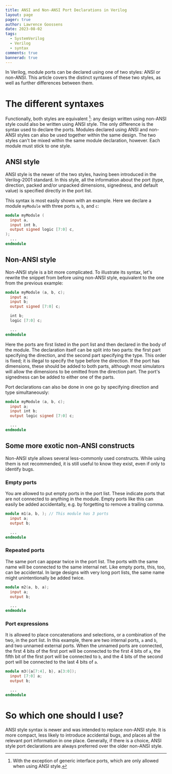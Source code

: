 ```yaml
---
title: ANSI and Non-ANSI Port Declarations in Verilog
layout: page
pager: true
author: Lawrence Goossens
date: 2023-08-02
tags: 
  - SystemVerilog
  - Verilog
  - syntax
comments: true
bannerad: true
---
```


In Verilog, module ports can be declared using one of two styles: ANSI or non-ANSI. This article covers the distinct syntaxes of these two styles, as well as further differences between them.

# The different syntaxes

Functionally, both styles are equivalent [^1]: any design written using non-ANSI style could also be written using ANSI style. The only difference is the syntax used to declare the ports. Modules declared using ANSI and non-ANSI styles can also be used together within the same design. The two styles can't be mixed within the same module declaration, however. Each module must stick to one style.

[^1]: With the exception of generic interface ports, which are only allowed when using ANSI style.

## ANSI style

ANSI style is the newer of the two styles, having been introduced in the Verilog-2001 standard. In this style, all the information about the port (type, direction, packed and/or unpacked dimensions, signedness, and default value) is specified directly in the port list.

This syntax is most easily shown with an example. Here we declare a module `myModule` with three ports `a`, `b`, and `c`:

```verilog
module myModule (
  input a,
  input int b,
  output signed logic [7:0] c,
);
  ...
endmodule
```

## Non-ANSI style

Non-ANSI style is a bit more complicated. To illustrate its syntax, let's rewrite the snippet from before using non-ANSI style, equivalent to the one from the previous example:

```verilog
module myModule (a, b, c);
  input a;
  input b;
  output signed [7:0] c;

  int b;
  logic [7:0] c;

  ...
endmodule
```

Here the ports are first listed in the port list and then declared in the body of the module. The declaration itself can be split into two parts: the first part specifying the direction, and the second part specifying the type. This order is fixed; it is illegal to specify the type before the direction. If the port has dimensions, these should be added to both parts, although most simulators will allow the dimensions to be omitted from the direction part. The port's signedness can be added to either one of the parts.  

Port declarations can also be done in one go by specifying direction and type simultaneously:

```verilog
module myModule (a, b, c);
  input a;
  input int b;
  output logic signed [7:0] c;

  ...
endmodule
```

## Some more exotic non-ANSI constructs

Non-ANSI style allows several less-commonly used constructs. While using them is not recommended, it is still useful to know they exist, even if only to identify bugs. 

### Empty ports

You are allowed to put empty ports in the port list. These indicate ports that are not connected to anything in the module. Empty ports like this can easily be added accidentally, e.g. by forgetting to remove a trailing comma.

```verilog
module m1(a, b, ); // This module has 3 ports
  input a;
  output b;

  ...
endmodule
```

### Repeated ports

The same port can appear twice in the port list. The ports with the same name will be connected to the same internal net. Like empty ports, this, too, can be accidental. In large designs with very long port lists, the same name might unintentionally be added twice.

```verilog
module m2(a, b, a);
  input a;
  output b;

  ...
endmodule
```

### Port expressions

It is allowed to place concatenations and selections, or a combination of the two, in the port list. In this example, there are two internal ports, `a` and `b`, and two unnamed external ports. When the unnamed ports are connected, the first 4 bits of the first port will be connected to the first 4 bits of `a`, the fifth bit of the first port will be connected to `b`, and the 4 bits of the second port will be connected to the last 4 bits of `a`.

```verilog
module m3({a[7:4], b}, a[3:0]);
  input [7:0] a;
  output b;

  ...
endmodule
```

# So which one should I use?

ANSI style syntax is newer and was intended to replace non-ANSI style. It is more compact, less likely to introduce accidental bugs, and places all the relevant port information in one place. Generally, if there is a choice, ANSI style port declarations are always preferred over the older non-ANSI style.
